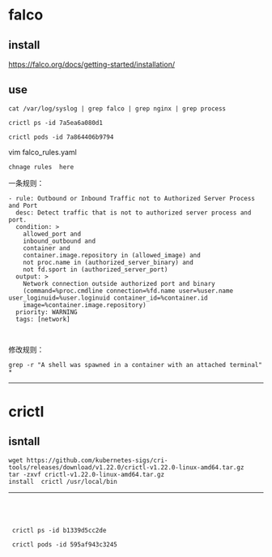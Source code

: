 #  falco


## install


https://falco.org/docs/getting-started/installation/



## use


```
cat /var/log/syslog | grep falco | grep nginx | grep process

crictl ps -id 7a5ea6a080d1

crictl pods -id 7a864406b9794

```



 vim falco_rules.yaml
 
 
 ```
 chnage rules  here
 
 ```


一条规则：
```
- rule: Outbound or Inbound Traffic not to Authorized Server Process and Port
  desc: Detect traffic that is not to authorized server process and port.
  condition: >
    allowed_port and
    inbound_outbound and
    container and
    container.image.repository in (allowed_image) and
    not proc.name in (authorized_server_binary) and
    not fd.sport in (authorized_server_port)    
  output: >
    Network connection outside authorized port and binary
    (command=%proc.cmdline connection=%fd.name user=%user.name user_loginuid=%user.loginuid container_id=%container.id
    image=%container.image.repository)    
  priority: WARNING
  tags: [network]
  
  
  ```

修改规则：

```
grep -r "A shell was spawned in a container with an attached terminal" *

```





---


#  crictl 

##   isntall

```
wget https://github.com/kubernetes-sigs/cri-tools/releases/download/v1.22.0/crictl-v1.22.0-linux-amd64.tar.gz
tar -zxvf crictl-v1.22.0-linux-amd64.tar.gz
install  crictl /usr/local/bin 

```




---


#  

```


 crictl ps -id b1339d5cc2de   
 
 crictl pods -id 595af943c3245
 
```


